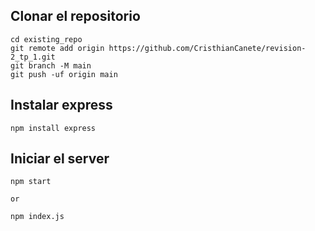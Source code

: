 ## Clonar el repositorio
```
cd existing_repo
git remote add origin https://github.com/CristhianCanete/revision-2_tp_1.git
git branch -M main
git push -uf origin main

```
## Instalar express
```
npm install express
``` 

## Iniciar el server

```
npm start

or 

npm index.js
```